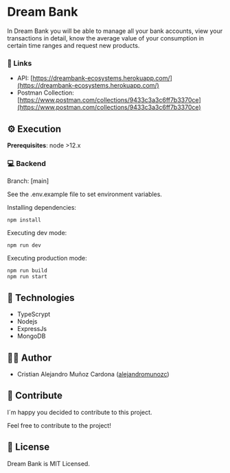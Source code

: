 # Dream Bank

In Dream Bank you will be able to manage all your bank accounts, view your transactions in detail, know the average value of your consumption in certain time ranges and request new products.

### 🔗 Links

- API: [https://dreambank-ecosystems.herokuapp.com/](https://dreambank-ecosystems.herokuapp.com/)
- Postman Collection: [https://www.postman.com/collections/9433c3a3c6ff7b3370ce](https://www.postman.com/collections/9433c3a3c6ff7b3370ce)

## ⚙️ Execution

**Prerequisites**: node >12.x

### 💻 Backend

Branch: [main]

See the .env.example file to set environment variables.

Installing dependencies:

    npm install

Executing dev mode:

    npm run dev

Executing production mode:

    npm run build
    npm run start


## 💎 Technologies

- TypeScrypt
- Nodejs
- ExpressJs
- MongoDB

## 🧑‍💻 Author

- Cristian Alejandro Muñoz Cardona ([alejandromunozc](https://github.com/alejandromunozc))

## 🤝 Contribute

I´m happy you decided to contribute to this project.

Feel free to contribute to the project!

## 🔄 License

Dream Bank is MIT Licensed.
